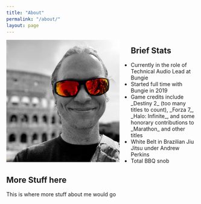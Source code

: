 ```yaml
---
title: "About"
permalink: "/about/"
layout: page
---
```


<p>
<img src="https://raw.githubusercontent.com/adamtcroft/blog/refs/heads/master/assets/photos/me.jpeg" alt="A photo of me" width="300px" align="left" style="margin-right:30px"/>
<h2>Brief Stats</h2>
<ul>
    <li>Currently in the role of Technical Audio Lead at Bungie</li>
    <li>Started full time with Bungie in 2019</li>
    <li>Game credits include _Destiny 2_ (too many titles to count), _Forza 7_, _Halo: Infinite_, and some honorary contributions to _Marathon_ and other titles</li>
    <li>White Belt in Brazilian Jiu Jitsu under Andrew Perkins</li>
    <li>Total BBQ snob</li>
</ul>
</p>

## More Stuff here
This is where more stuff about me would go
